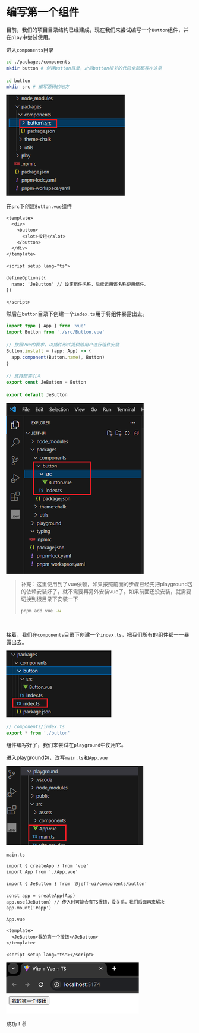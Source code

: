 # 编写第一个组件



目前，我们的项目目录结构已经建成，现在我们来尝试编写一个`Button`组件，并在`play`中尝试使用。



进入`components`目录

```sh
cd ./packages/components
mkdir button # 创建button目录，之后button相关的代码全部都写在这里

cd button
mkdir src # 编写源码的地方
```

![image-20250430175636995](./markdown_assets/image-20250430175636995.png)

在`src`下创建`Button.vue`组件

```vue
<template>
  <div>
    <button>
      <slot>按钮</slot>
    </button>
  </div>
</template>

<script setup lang="ts">

defineOptions({
  name: 'JeButton' // 设定组件名称，后续运用该名称使用组件。
})

</script>
```

然后在`button`目录下创建一个`index.ts`用于将组件暴露出去。

```ts
import type { App } from 'vue'
import Button from './src/Button.vue'

// 按照Vue的要求，以插件形式提供给用户进行组件安装
Button.install = (app: App) => {
  app.component(Button.name!, Button)
}

// 支持按需引入
export const JeButton = Button

export default JeButton
```

![image-20250307121416216](./markdown_assets/image-20250307121416216.png)

> 补充：这里使用到了vue依赖，如果按照前面的步骤已经先把playground包的依赖安装好了，就不需要再另外安装vue了。如果前面还没安装，就需要切换到根目录下安装一下
>
> ```sh
> pnpm add vue -w
> ```

<br />



接着，我们在`components`目录下创建一个`index.ts`，把我们所有的组件都一一暴露出去。

![image-20250322160543554](./markdown_assets/image-20250322160543554.png)

```typescript
// components/index.ts
export * from './button'
```



组件编写好了，我们来尝试在`playground`中使用它。

进入playground包，改写`main.ts`和`App.vue`

![image-20250307122209091](./markdown_assets/image-20250307122209091.png)

`main.ts`

```ts{4,7}
import { createApp } from 'vue'
import App from './App.vue'

import { JeButton } from '@jeff-ui/components/button'

const app = createApp(App)
app.use(JeButton) // 传入时可能会有TS报错，没关系，我们后面再来解决
app.mount('#app')
```

`App.vue`

```vue
<template>
  <JeButton>我的第一个按钮</JeButton>
</template>

<script setup lang="ts"></script>
```

![image-20250307122331802](./markdown_assets/image-20250307122331802.png)

成功！✌️